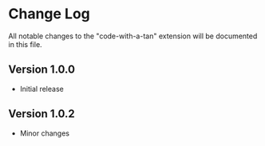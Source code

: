 # Change Log
All notable changes to the "code-with-a-tan" extension will be documented in this file.

<!--
Check [Keep a Changelog](http://keepachangelog.com/) for recommendations on how to structure this file.
-->
## Version 1.0.0
- Initial release
## Version 1.0.2
- Minor changes